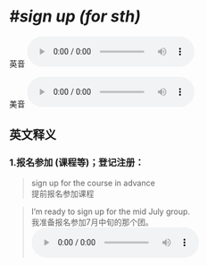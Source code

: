 # ***\#sign up (for sth)*** 
英音
<audio src="./media/sign up for sth1_AAC.aac" controls="controls"></audio>

美音
<audio src="./media/sign up for sth2_AAC.aac" controls="controls"></audio>



  

英文释义
---
### 1.**报名参加 (课程等)；登记注册：**  

 > sign up for the course in advance  
 > 提前报名参加课程    

 > I’m ready to sign up for the mid July group.  
 > 我准备报名参加7月中旬的那个团。    
<audio src="./media/sign-5.aac" controls="controls"></audio>


